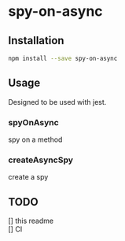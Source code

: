# spy-on-async

## Installation

```bash
npm install --save spy-on-async
```

## Usage

Designed to be used with jest.

### spyOnAsync

spy on a method

### createAsyncSpy

create a spy

## TODO

[] this readme  
[] CI

